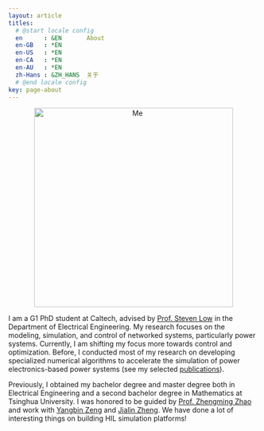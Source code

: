 ```yaml
---
layout: article
titles:
  # @start locale config
  en      : &EN       About
  en-GB   : *EN
  en-US   : *EN
  en-CA   : *EN
  en-AU   : *EN
  zh-Hans : &ZH_HANS  关于
  # @end locale config
key: page-about
---
```

<!-- ![Me](/assets/images/me1.png){height=100} -->
<div style="text-align: center;">
<img src="/assets/images/me1.png" alt="Me" height="400">
</div>

I am a G1 PhD student at Caltech, advised by [Prof. Steven Low](https://netlab.caltech.edu/) in the Department of Electrical Engineering. My research focuses on the modeling, simulation, and control of networked systems, particularly power systems. Currently, I am shifting my focus more towards control and optimization. Before, I conducted most of my research on developing specialized numerical algorithms to accelerate the simulation of power electronics-based power systems (see my selected [publications](/publication.html)).

Previously, I obtained my bachelor degree and master degree both in Electrical Engineering and a second bachelor degree in Mathematics at Tsinghua University. I was honored to be guided by [Prof. Zhengming Zhao](https://www.eea.tsinghua.edu.cn/en/faculties/zmzhao.htm) and work with [Yangbin Zeng](https://www2.scut.edu.cn/ep/2024/0603/c18719a555482/page.htm) and [Jialin Zheng](https://charlinzheng.github.io/). We have done a lot of interesting things on building HIL simulation platforms!
